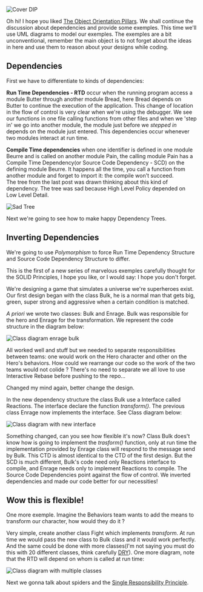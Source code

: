 ![Cover DIP](https://github.com/jptkao/Blog_posts/blob/main/Software_Design/SOLID/imgs/Dependency%20Inversion%20-%20Entry%20Image.png)

Oh hi! I hope you liked [The Object Orientation Pillars](https://dev.to/jptkao/object-orientation-pillars-22c7). We shall continue the discussion about dependencies and provide some exemples. This time we'll use UML diagrams to model our exemples. The exemples are a bit unconventional, remember the main object is to not forget about the ideas in here and use them to reason about your designs while coding.

## Dependencies

First we have to differentiate to kinds of dependencies:  

**Run Time Dependencies - RTD** occur when the running program access a module Butter through another module Bread, here Bread depends on Butter to continue the execution of the application. This change of location in the flow of control is very clear when we're using the debugger. We see our functions in one file calling functions from other files and when we 'step in' we go into another module, the module just before we *stepped in* depends on the module just entered. This dependencies occur whenever two modules interact at run time.

**Compile Time dependencies** when one identifier is defined in one module Beurre and is called on another module Pain, the calling module Pain has a Compile Time Dependency(or Source Code Dependency - SCD) on the defining module Beurre. It happens all the time, you call a function from another module and forget to import it: the compile won't succeed.  
The tree from the last post was drawn thinking about this kind of dependency. The tree was sad because High Level Policy depended on Low Level Detail.

![Sad Tree](https://github.com/jptkao/Blog_posts/blob/main/Software_Design/OO/imgs/low_high_level_interactios.png)

Next we're going to see how to make happy Dependency Trees.

## Inverting Dependencies

We're going to use *Polymorphism* to force Run Time Dependency Structure and Source Code Dependency Structure to differ.

This is the first of a new series of marvelous exemples carefully thought for the SOLID Principles, I hope you like, or I would say: I hope you don't forget.

We're designing a game that simulates a universe we're superheroes exist. Our first design began with the class Bulk, he is a normal man that gets big, green, super strong and aggressive when a certain condition is matched.

*A priori* we wrote two classes: Bulk and Enrage. Bulk was responsible for the hero and Enrage for the transformation. We represent the code structure in the diagram below:

![Class diagram enrage bulk](https://github.com/jptkao/Blog_posts/blob/main/Software_Design/SOLID/imgs/DIP%20Class%20Diagrams%20-%20UML%20-%201.png)

All worked well and stuff but we needed to separate responsibilities between teams: one would work on the Hero character and other on the Hero's behaviors. How could we rearrange our code so the work of the two teams would not colide ? 
There's no need to separate we all love to use Interactive Rebase before pushing to the repo...

Changed my mind again, better change the design.

In the new dependency structure the class Bulk use a Interface called Reactions. The interface declare the function *transform()*. The previous class Enrage now implements the interface. See Class diagram below:

![Class diagram with new interface](https://github.com/jptkao/Blog_posts/blob/main/Software_Design/SOLID/imgs/DIP%20Class%20Diagrams%20-%20UML%20-%202.png)

Something changed, can you see how flexible it's now? Class Bulk does't know how is going to implement the _trasform()_ function, only at run time the implementation provided by Enrage class will respond to the message send by Bulk. This CTD is almost identical to the CTD of the first design. But the SCD is much different, Bulk's code need only Reactions interface to compile, and Enrage needs only to implement Reactions to compile. The Source Code Dependencies point against the flow of control. We inverted dependencies and made our code better for our necessities!

## Wow this is flexible!

One more exemple. Imagine the Behaviors team wants to add the means to transform our character, how would they do it ?

Very simple, create another class Fight which implements _transform_. At run time we would pass the new class to Bulk class and it would work perfectly. And the same could be done with more classes(I'm not saying you must do this with 20 different classes, think carefully [DRY](https://en.wikipedia.org/wiki/Don%27t_repeat_yourself)). One more diagram, note that the RTD will depend on whom is called at run time:

![Class diagram with multiple classes](https://github.com/jptkao/Blog_posts/blob/main/Software_Design/SOLID/imgs/DIP%20Class%20Diagrams%20-%20UML%20-%203.png)


Next we gonna talk about spiders and the [Single Responsibility Principle]().